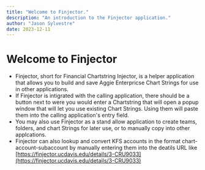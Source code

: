```yaml
---
title: "Welcome to Finjector."
description: "An introduction to the Finjector application."
author: "Jason Sylvestre"
date: 2023-12-11
---
```


# Welcome to Finjector

  - Finjector, short for Financial Chartstring Injector, is a helper application that allows you to build and save Aggie Enterpricse Chart Strings for use in other applications.
  - If Finjector is intigrated with the calling application, there should be a button next to were you would enter a Chartstring that will open a popup window that will let you use existing Chart Strings. Using them will paste them into the calling application's entry field.
  - You may also use Finjector as a stand allow application to create teams, folders, and chart Strings for later use, or to manually copy into other applcations.
  - Finjector can also lookup and convert KFS accounts in the format chart-account-subaccount by manually entering them into the deatils URL like [https://finjector.ucdavis.edu/details/3-CRU9033](https://finjector.ucdavis.edu/details/3-CRU9033)
